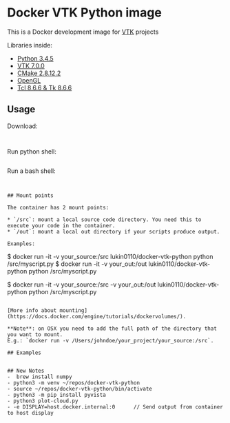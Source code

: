 
# Docker VTK Python image

This is a Docker development image for [VTK](http://www.vtk.org/) 
projects 

Libraries inside:

* [Python 3.4.5](https://www.python.org/)
* [VTK 7.0.0](http://www.vtk.org/)
* [CMake 2.8.12.2](https://cmake.org/)
* [OpenGL](https://www.opengl.org/)
* [Tcl 8.6.6 & Tk 8.6.6](https://www.tcl.tk/)

## Usage

Download:
```


```

Run python shell:
```

```

Run a bash shell:
```


## Mount points

The container has 2 mount points:

* `/src`: mount a local source code directory. You need this to execute your code in the container.
* `/out`: mount a local out directory if your scripts produce output.

Examples:
```
$ docker run -it -v your_source:/src lukin0110/docker-vtk-python python /src/myscript.py
$ docker run -it -v your_out:/out lukin0110/docker-vtk-python python /src/myscript.py

$ docker run -it -v your_source:/src -v your_out:/out lukin0110/docker-vtk-python python /src/myscript.py
```

[More info about mounting](https://docs.docker.com/engine/tutorials/dockervolumes/).

**Note**: on OSX you need to add the full path of the directory that you want to mount. 
E.g.: `docker run -v /Users/johndoe/your_project/your_source:/src`.

## Examples


## New Notes
-  brew install numpy
- python3 -m venv ~/repos/docker-vtk-python
- source ~/repos/docker-vtk-python/bin/activate
- python3 -m pip install pyvista
- python3 plot-cloud.py
- -e DISPLAY=host.docker.internal:0      // Send output from container to host display

